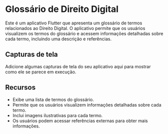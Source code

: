 # Glossário de Direito Digital

Este é um aplicativo Flutter que apresenta um glossário de termos relacionados ao Direito Digital. O aplicativo permite que os usuários visualizem os termos do glossário e acessem informações detalhadas sobre cada termo, incluindo uma descrição e referências.

## Capturas de tela

Adicione algumas capturas de tela do seu aplicativo aqui para mostrar como ele se parece em execução.

## Recursos

- Exibe uma lista de termos do glossário.
- Permite que os usuários visualizem informações detalhadas sobre cada termo.
- Inclui imagens ilustrativas para cada termo.
- Os usuários podem acessar referências externas para obter mais informações.